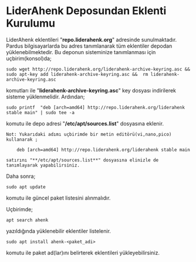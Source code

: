 # LiderAhenk Deposundan Eklenti Kurulumu

LiderAhenk eklentileri "**repo.liderahenk.org**" adresinde sunulmaktadır. Pardus bilgisayarlarda bu adres tanımlanarak tüm eklentiler depodan yüklenebilmektedir. Bu deponun sisteminize tanımlanması için uçbirim(konsol)da;

	sudo wget http://repo.liderahenk.org/liderahenk-archive-keyring.asc && sudo apt-key add liderahenk-archive-keyring.asc &&  rm liderahenk-archive-keyring.asc

    
komutları ile "**liderahenk-archive-keyring.asc**" key dosyası indirilerek sisteme yüklenmelidir. Ardından;

	sudo printf  "deb [arch=amd64] http://repo.liderahenk.org/liderahenk stable main" | sudo tee -a

komutu ile depo adresi "**/etc/apt/sources.list**" dosyasına eklenir. 

```
Not: Yukarıdaki adımı uçbirimde bir metin editörü(vi,nano,pico) kullanarak ;

	deb [arch=amd64] http://repo.liderahenk.org/liderahenk stable main

satırını "**/etc/apt/sources.list**" dosyasına elinizle de tanımlayarak yapabilirsiniz. 
```
Daha sonra;

	sudo apt update
    
komutu ile güncel paket listesini alınmalıdır.

Uçbirimde;

	apt search ahenk
    
yazıldığında yüklenebilir eklentiler listelenir.

	sudo apt install ahenk-<paket_adi>
    
komutu ile paket ad(lar)ını belirterek eklentileri yükleyebilirsiniz.